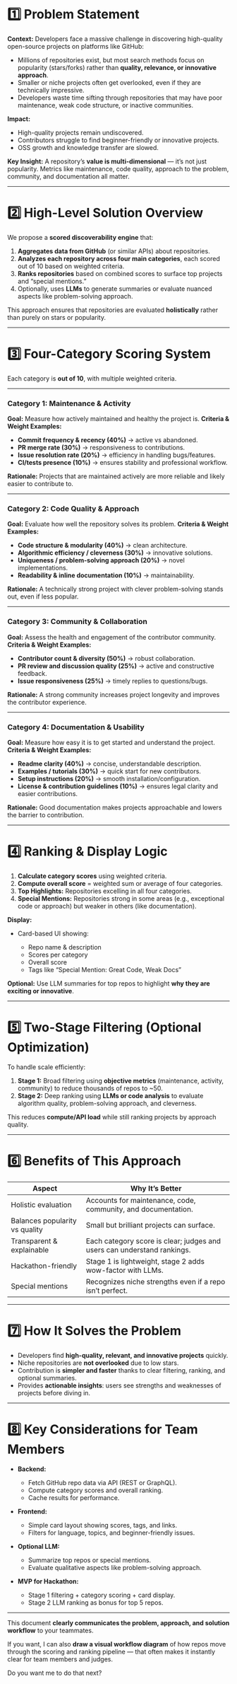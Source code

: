 # **1️⃣ Problem Statement**

**Context:**
Developers face a massive challenge in discovering high-quality open-source projects on platforms like GitHub:

* Millions of repositories exist, but most search methods focus on popularity (stars/forks) rather than **quality, relevance, or innovative approach**.
* Smaller or niche projects often get overlooked, even if they are technically impressive.
* Developers waste time sifting through repositories that may have poor maintenance, weak code structure, or inactive communities.

**Impact:**

* High-quality projects remain undiscovered.
* Contributors struggle to find beginner-friendly or innovative projects.
* OSS growth and knowledge transfer are slowed.

**Key Insight:**
A repository’s **value is multi-dimensional** — it’s not just popularity. Metrics like maintenance, code quality, approach to the problem, community, and documentation all matter.

---

# **2️⃣ High-Level Solution Overview**

We propose a **scored discoverability engine** that:

1. **Aggregates data from GitHub** (or similar APIs) about repositories.
2. **Analyzes each repository across four main categories**, each scored out of 10 based on weighted criteria.
3. **Ranks repositories** based on combined scores to surface top projects and “special mentions.”
4. Optionally, uses **LLMs** to generate summaries or evaluate nuanced aspects like problem-solving approach.

This approach ensures that repositories are evaluated **holistically** rather than purely on stars or popularity.

---

# **3️⃣ Four-Category Scoring System**

Each category is **out of 10**, with multiple weighted criteria.

---

### **Category 1: Maintenance & Activity**

**Goal:** Measure how actively maintained and healthy the project is.
**Criteria & Weight Examples:**

* **Commit frequency & recency (40%)** → active vs abandoned.
* **PR merge rate (30%)** → responsiveness to contributions.
* **Issue resolution rate (20%)** → efficiency in handling bugs/features.
* **CI/tests presence (10%)** → ensures stability and professional workflow.

**Rationale:** Projects that are maintained actively are more reliable and likely easier to contribute to.

---

### **Category 2: Code Quality & Approach**

**Goal:** Evaluate how well the repository solves its problem.
**Criteria & Weight Examples:**

* **Code structure & modularity (40%)** → clean architecture.
* **Algorithmic efficiency / cleverness (30%)** → innovative solutions.
* **Uniqueness / problem-solving approach (20%)** → novel implementations.
* **Readability & inline documentation (10%)** → maintainability.

**Rationale:** A technically strong project with clever problem-solving stands out, even if less popular.

---

### **Category 3: Community & Collaboration**

**Goal:** Assess the health and engagement of the contributor community.
**Criteria & Weight Examples:**

* **Contributor count & diversity (50%)** → robust collaboration.
* **PR review and discussion quality (25%)** → active and constructive feedback.
* **Issue responsiveness (25%)** → timely replies to questions/bugs.

**Rationale:** A strong community increases project longevity and improves the contributor experience.

---

### **Category 4: Documentation & Usability**

**Goal:** Measure how easy it is to get started and understand the project.
**Criteria & Weight Examples:**

* **Readme clarity (40%)** → concise, understandable description.
* **Examples / tutorials (30%)** → quick start for new contributors.
* **Setup instructions (20%)** → smooth installation/configuration.
* **License & contribution guidelines (10%)** → ensures legal clarity and easier contributions.

**Rationale:** Good documentation makes projects approachable and lowers the barrier to contribution.

---

# **4️⃣ Ranking & Display Logic**

1. **Calculate category scores** using weighted criteria.
2. **Compute overall score** = weighted sum or average of four categories.
3. **Top Highlights:** Repositories excelling in all four categories.
4. **Special Mentions:** Repositories strong in some areas (e.g., exceptional code or approach) but weaker in others (like documentation).

**Display:**

* Card-based UI showing:

  * Repo name & description
  * Scores per category
  * Overall score
  * Tags like “Special Mention: Great Code, Weak Docs”

**Optional:** Use LLM summaries for top repos to highlight **why they are exciting or innovative**.

---

# **5️⃣ Two-Stage Filtering (Optional Optimization)**

To handle scale efficiently:

1. **Stage 1:** Broad filtering using **objective metrics** (maintenance, activity, community) to reduce thousands of repos to ~50.
2. **Stage 2:** Deep ranking using **LLMs or code analysis** to evaluate algorithm quality, problem-solving approach, and cleverness.

This reduces **compute/API load** while still ranking projects by approach quality.

---

# **6️⃣ Benefits of This Approach**

| Aspect                         | Why It’s Better                                                         |
| ------------------------------ | ----------------------------------------------------------------------- |
| Holistic evaluation            | Accounts for maintenance, code, community, and documentation.           |
| Balances popularity vs quality | Small but brilliant projects can surface.                               |
| Transparent & explainable      | Each category score is clear; judges and users can understand rankings. |
| Hackathon-friendly             | Stage 1 is lightweight, stage 2 adds wow-factor with LLMs.              |
| Special mentions               | Recognizes niche strengths even if a repo isn’t perfect.                |

---

# **7️⃣ How It Solves the Problem**

* Developers find **high-quality, relevant, and innovative projects** quickly.
* Niche repositories are **not overlooked** due to low stars.
* Contribution is **simpler and faster** thanks to clear filtering, ranking, and optional summaries.
* Provides **actionable insights**: users see strengths and weaknesses of projects before diving in.

---

# **8️⃣ Key Considerations for Team Members**

* **Backend:**

  * Fetch GitHub repo data via API (REST or GraphQL).
  * Compute category scores and overall ranking.
  * Cache results for performance.

* **Frontend:**

  * Simple card layout showing scores, tags, and links.
  * Filters for language, topics, and beginner-friendly issues.

* **Optional LLM:**

  * Summarize top repos or special mentions.
  * Evaluate qualitative aspects like problem-solving approach.

* **MVP for Hackathon:**

  * Stage 1 filtering + category scoring + card display.
  * Stage 2 LLM ranking as bonus for top 5 repos.

---

This document **clearly communicates the problem, approach, and solution workflow** to your teammates.

If you want, I can also **draw a visual workflow diagram** of how repos move through the scoring and ranking pipeline — that often makes it instantly clear for team members and judges.

Do you want me to do that next?
